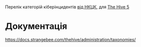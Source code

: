 Перелік категорій кіберінцидентів [від НКЦК](https://www.cip.gov.ua/ua/news/perelik-kategorii-kiberincidentiv), для [The Hive 5](https://docs.strangebee.com/)

# Документація

https://docs.strangebee.com/thehive/administration/taxonomies/

